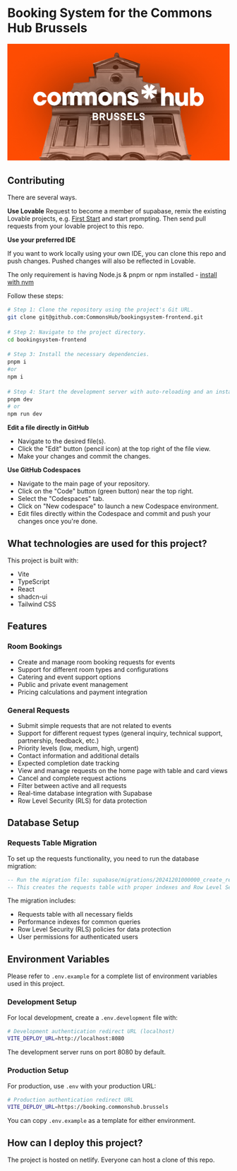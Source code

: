 # Booking System for the Commons Hub Brussels

![Commons Hub Brussels](public/ogimage.jpg)

## Contributing

There are several ways.

**Use Lovable**
Request to become a member of supabase, remix the existing Lovable projects, e.g. [First Start](https://lovable.dev/projects/c2ee2edd-0504-44d7-85c3-c1ca867262a8) and start prompting. Then send pull requests from your lovable project to this repo.

**Use your preferred IDE**

If you want to work locally using your own IDE, you can clone this repo and push changes. Pushed changes will also be reflected in Lovable.

The only requirement is having Node.js & pnpm or npm installed - [install with nvm](https://github.com/nvm-sh/nvm#installing-and-updating)

Follow these steps:

```sh
# Step 1: Clone the repository using the project's Git URL.
git clone git@github.com:CommonsHub/bookingsystem-frontend.git

# Step 2: Navigate to the project directory.
cd bookingsystem-frontend

# Step 3: Install the necessary dependencies.
pnpm i
#or
npm i

# Step 4: Start the development server with auto-reloading and an instant preview.
pnpm dev
# or
npm run dev
```

**Edit a file directly in GitHub**

- Navigate to the desired file(s).
- Click the "Edit" button (pencil icon) at the top right of the file view.
- Make your changes and commit the changes.

**Use GitHub Codespaces**

- Navigate to the main page of your repository.
- Click on the "Code" button (green button) near the top right.
- Select the "Codespaces" tab.
- Click on "New codespace" to launch a new Codespace environment.
- Edit files directly within the Codespace and commit and push your changes once you're done.

## What technologies are used for this project?

This project is built with:

- Vite
- TypeScript
- React
- shadcn-ui
- Tailwind CSS

## Features

### Room Bookings
- Create and manage room booking requests for events
- Support for different room types and configurations
- Catering and event support options
- Public and private event management
- Pricing calculations and payment integration

### General Requests
- Submit simple requests that are not related to events
- Support for different request types (general inquiry, technical support, partnership, feedback, etc.)
- Priority levels (low, medium, high, urgent)
- Contact information and additional details
- Expected completion date tracking
- View and manage requests on the home page with table and card views
- Cancel and complete request actions
- Filter between active and all requests
- Real-time database integration with Supabase
- Row Level Security (RLS) for data protection

## Database Setup

### Requests Table Migration

To set up the requests functionality, you need to run the database migration:

```sql
-- Run the migration file: supabase/migrations/20241201000000_create_requests_table.sql
-- This creates the requests table with proper indexes and Row Level Security policies
```

The migration includes:
- Requests table with all necessary fields
- Performance indexes for common queries
- Row Level Security (RLS) policies for data protection
- User permissions for authenticated users

## Environment Variables

Please refer to `.env.example` for a complete list of environment variables used in this project.

### Development Setup

For local development, create a `.env.development` file with:

```sh
# Development authentication redirect URL (localhost)
VITE_DEPLOY_URL=http://localhost:8080
```

The development server runs on port 8080 by default.

### Production Setup

For production, use `.env` with your production URL:

```sh
# Production authentication redirect URL
VITE_DEPLOY_URL=https://booking.commonshub.brussels
```

You can copy `.env.example` as a template for either environment.

## How can I deploy this project?

The project is hosted on netlify. Everyone can host a clone of this repo.

